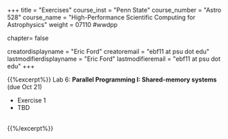 +++
title = "Exercises"
course_inst = "Penn State"
course_number = "Astro 528"
course_name = "High-Performance Scientific Computing for Astrophysics"
weight = 07110  #wwdpp

chapter= false

creatordisplayname = "Eric Ford"
creatoremail = "ebf11 at psu dot edu"
lastmodifierdisplayname = "Eric Ford"
lastmodifieremail = "ebf11 at psu dot edu"
+++



{{%excerpt%}}
Lab 6: **Parallel Programming I: Shared-memory systems** (due Oct 21)
- Exercise 1
- TBD
<br />
{{%/excerpt%}}
<!--

[Lab 5 Git Repository](https://github.com/PsuAstro528/lab5-start) (due March 3)

- [Exercise 1: Probabilistic Programming & Uncertainty Estimation via MCMC](https://nbviewer.jupyter.org/github/PsuAstro528/lab5-start/blob/master/ex1.ipynb)
- [Exercise 2: Parallelization for Shared-memory Systems (e.g., Multi-core Workstations)](https://nbviewer.jupyter.org/github/PsuAstro528/lab5-start/blob/master/ex2.ipynb)
-->

